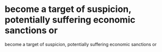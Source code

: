 # become a target of suspicion, potentially suffering economic sanctions or

become a target of suspicion, potentially suffering economic sanctions or
